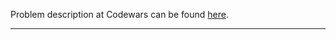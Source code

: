 Problem description at Codewars can be found
[here](https://www.codewars.com/kata/55c90cad4b0fe31a7200001f/train/python).

-------------


